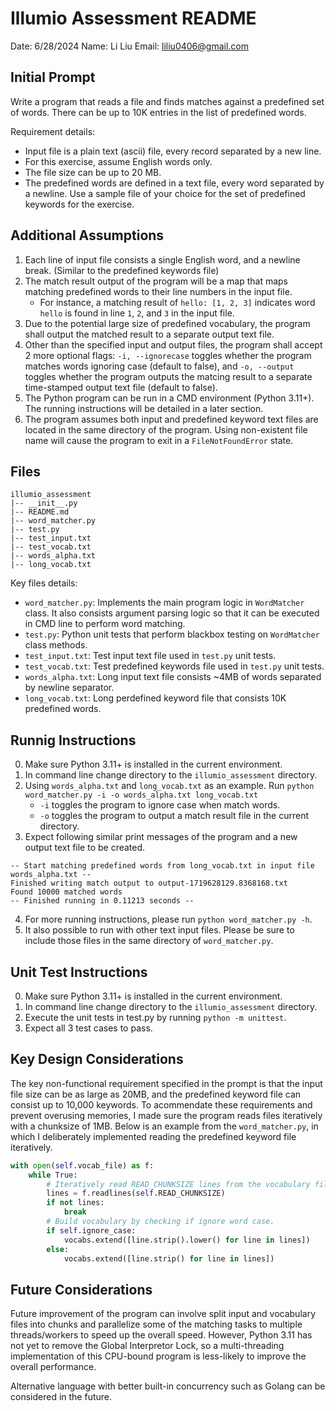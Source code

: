 # Illumio Assessment README
Date: 6/28/2024
Name: Li Liu
Email: liliu0406@gmail.com

## Initial Prompt
Write a program that reads a file and finds matches against a predefined set of words. There can be up to 10K entries in the list of predefined words.

Requirement details:
- Input file is a plain text (ascii) file, every record separated by a new line.
- For this exercise, assume English words only.
- The file size can be up to 20 MB.
- The predefined words are defined in a text file, every word separated by a newline. Use a sample file of your choice for the set of predefined keywords for the exercise.

## Additional Assumptions
1. Each line of input file consists a single English word, and a newline break. (Similar to the predefined keywords file)
2. The match result output of the program will be a map that maps matching predefined words to their line numbers in the input file.
    - For instance, a matching result of `hello: [1, 2, 3]` indicates word `hello` is found in line `1`, `2`, and `3` in the input file.
3. Due to the potential large size of predefined vocabulary, the program shall output the matched result to a separate output text file.
4. Other than the specified input and output files, the program shall accept 2 more optional flags: `-i, --ignorecase` toggles whether the program matches words ignoring case (default to false), and `-o, --output` toggles whether the program outputs the matcing result to a separate time-stamped output text file (default to false).
5. The Python program can be run in a CMD environment (Python 3.11+). The running instructions will be detailed in a later section.
6. The program assumes both input and predefined keyword text files are located in the same directory of the program. Using non-existent file name will cause the program to exit in a `FileNotFoundError` state.

## Files
```
illumio_assessment
|-- __init__.py
|-- README.md
|-- word_matcher.py
|-- test.py
|-- test_input.txt
|-- test_vocab.txt
|-- words_alpha.txt
|-- long_vocab.txt
```
Key files details:
- `word_matcher.py`: Implements the main program logic in `WordMatcher` class. It also consists argument parsing logic so that it can be executed in CMD line to perform word matching.
- `test.py`: Python unit tests that perform blackbox testing on `WordMatcher` class methods.
- `test_input.txt`: Test input text file used in `test.py` unit tests.
- `test_vocab.txt`: Test predefined keywords file used in `test.py` unit tests.
- `words_alpha.txt`: Long input text file consists ~4MB of words separated by newline separator.
- `long_vocab.txt`: Long perdefined keyword file that consists 10K predefined words.

## Runnig Instructions
0. Make sure Python 3.11+ is installed in the current environment.
1. In command line change directory to the `illumio_assessment` directory.
2. Using `words_alpha.txt` and `long_vocab.txt` as an example. Run `python word_matcher.py -i -o words_alpha.txt long_vocab.txt`
    - `-i` toggles the program to ignore case when match words.
    - `-o` toggles the program to output a match result file in the current directory.
3. Expect following similar print messages of the program and a new output text file to be created.
```
-- Start matching predefined words from long_vocab.txt in input file words_alpha.txt --
Finished writing match output to output-1719628129.8368168.txt
Found 10000 matched words
-- Finished running in 0.11213 seconds --
```
4. For more running instructions, please run `python word_matcher.py -h`.
5. It also possible to run with other text input files. Please be sure to include those files in the same directory of `word_matcher.py`.

## Unit Test Instructions
0. Make sure Python 3.11+ is installed in the current environment.
1. In command line change directory to the `illumio_assessment` directory.
2. Execute the unit tests in test.py by running `python -m unittest`.
3. Expect all 3 test cases to pass.

## Key Design Considerations
The key non-functional requirement specified in the prompt is that the input file size can be as large as 20MB, and the predefined keyword file can consist up to 10,000 keywords. To acommendate these requirements and prevent overusing memories, I made sure the program reads files iteratively with a chunksize of 1MB. 
Below is an example from the `word_matcher.py`, in which I deliberately implemented reading the predefined keyword file iteratively.
```python
with open(self.vocab_file) as f:
    while True:
        # Iteratively read READ_CHUNKSIZE lines from the vocabulary file.
        lines = f.readlines(self.READ_CHUNKSIZE)
        if not lines:
            break
        # Build vocabulary by checking if ignore word case.
        if self.ignore_case:
            vocabs.extend([line.strip().lower() for line in lines])
        else:
            vocabs.extend([line.strip() for line in lines])
```
## Future Considerations
Future improvement of the program can involve split input and vocabulary files into chunks and parallelize some of the matching tasks to multiple threads/workers to speed up the overall speed. However, Python 3.11 has not yet to remove the Global Interpretor Lock, so a multi-threading implementation of this CPU-bound program is less-likely to improve the overall performance.

Alternative language with better built-in concurrency such as Golang can be considered in the future.